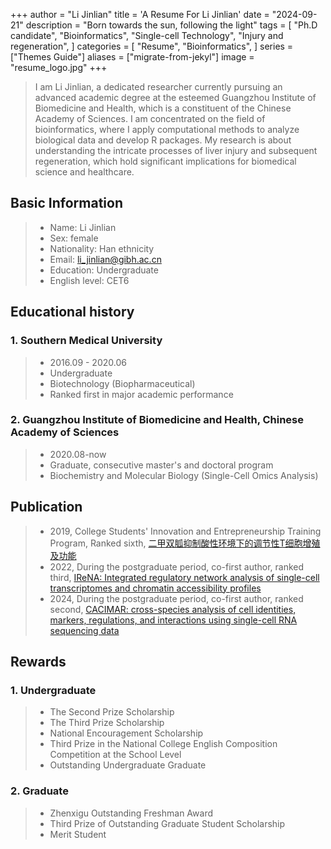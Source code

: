 +++
author = "Li Jinlian"
title = 'A Resume For Li Jinlian'
date = "2024-09-21"
description = "Born towards the sun, following the light"
tags = [
    "Ph.D candidate",
    "Bioinformatics",
    "Single-cell Technology",
    "Injury and regeneration",
]
categories = [
    "Resume",
    "Bioinformatics",
]
series = ["Themes Guide"]
aliases = ["migrate-from-jekyl"]
image = "resume_logo.jpg"
+++

> I am Li Jinlian, a dedicated researcher currently pursuing an advanced academic degree at the esteemed Guangzhou Institute of Biomedicine and Health, which is a constituent of the Chinese Academy of Sciences. I am concentrated on the field of bioinformatics, where I apply computational methods to analyze biological data and develop R packages. My research is about understanding the intricate processes of liver injury and subsequent regeneration, which hold significant implications for biomedical science and healthcare.
<!--more-->

## Basic Information
> - Name: Li Jinlian
> - Sex: female
> - Nationality: Han ethnicity
> - Email: li_jinlian@gibh.ac.cn
> - Education: Undergraduate
> - English level: CET6

## Educational history
### 1. Southern Medical University
> - 2016.09 - 2020.06
> - Undergraduate
> - Biotechnology (Biopharmaceutical)
> - Ranked first in major academic performance
### 2. Guangzhou Institute of Biomedicine and Health, Chinese Academy of Sciences
> - 2020.08-now
> - Graduate, consecutive master's and doctoral program
> - Biochemistry and Molecular Biology (Single-Cell Omics Analysis)

## Publication
> - 2019, College Students' Innovation and Entrepreneurship Training Program, Ranked sixth, [二甲双胍抑制酸性环境下的调节性T细胞增殖及功能](https://www.ncbi.nlm.nih.gov/pmc/articles/PMC6942978/)
> - 2022, During the postgraduate period, co-first author, ranked third, [IReNA: Integrated regulatory network analysis of single-cell transcriptomes and chromatin accessibility profiles](https://www.ncbi.nlm.nih.gov/pmc/articles/PMC9619378/)
> - 2024, During the postgraduate period, co-first author, ranked second, [CACIMAR: cross-species analysis of cell identities, markers, regulations, and interactions using single-cell RNA sequencing data](https://academic.oup.com/bib/article/25/4/bbae283/7690342)

## Rewards
### 1. Undergraduate
> - The Second Prize Scholarship
> - The Third Prize Scholarship
> - National Encouragement Scholarship
> - Third Prize in the National College English Composition Competition at the School Level
> - Outstanding Undergraduate Graduate
### 2. Graduate
> - Zhenxigu Outstanding Freshman Award
> - Third Prize of Outstanding Graduate Student Scholarship
> - Merit Student

## 



